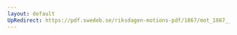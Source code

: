 ```yaml
---
layout: default
UpRedirect: https://pdf.swedeb.se/riksdagen-motions-pdf/1867/mot_1867__fk__00077.pdf
---
```

